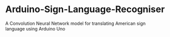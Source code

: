 # Arduino-Sign-Language-Recogniser

A Convolution Neural Network model for translating American sign language using Arduino Uno
